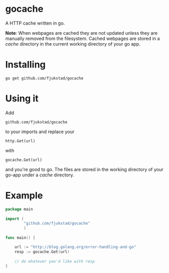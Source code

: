 # gocache
A HTTP cache written in go. 


**Note**: When webpages are cached they are not updated unless they are manually removed from the filesystem. 
Cached webpages are stored in a _cache_ directory in the current working directory of your go app. 

# Installing
  
    go get github.com/fjukstad/gocache
  
# Using it
Add
  
    github.com/fjukstad/gocache
  
to your imports and replace your
  
    http.Get(url)

with


    gocache.Get(url) 
  
and you're good to go. The files are stored in the working directory of your go-app under a _cache_ directory. 


# Example 

```go
package main
    
import (
        "github.com/fjukstad/gocache"
        )
  
func main() {

    url := "http://blog.golang.org/error-handling-and-go"
    resp := gocache.Get(url) 
    
    // do whatever you'd like with resp 
}
    
